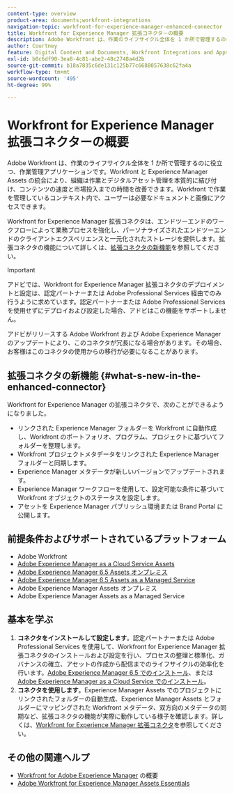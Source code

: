 ```yaml
---
content-type: overview
product-area: documents;workfront-integrations
navigation-topic: workfront-for-experience-manager-enhanced-connector
title: Workfront for Experience Manager 拡張コネクターの概要
description: Adobe Workfront は、作業のライフサイクル全体を 1 か所で管理するのに役立つ、作業管理アプリケーションです。Workfront と Experience Manager Assets の統合により、組織は作業とデジタルアセット管理を本質的に結び付け、コンテンツの速度と市場投入までの時間を改善できます。Workfront で作業を管理しているコンテキスト内で、ユーザーは必要なドキュメントと画像にアクセスできます。
author: Courtney
feature: Digital Content and Documents, Workfront Integrations and Apps
exl-id: b0c6df90-3ea8-4c81-abe2-48c2748a4d2b
source-git-commit: b18a7835c6de131c125b77c6688057638c62fa4a
workflow-type: tm+mt
source-wordcount: '495'
ht-degree: 99%

---
```


# Workfront for Experience Manager 拡張コネクターの概要

<!-- Audited: 01/2024 -->

Adobe Workfront は、作業のライフサイクル全体を 1 か所で管理するのに役立つ、作業管理アプリケーションです。Workfront と Experience Manager Assets の統合により、組織は作業とデジタルアセット管理を本質的に結び付け、コンテンツの速度と市場投入までの時間を改善できます。Workfront で作業を管理しているコンテキスト内で、ユーザーは必要なドキュメントと画像にアクセスできます。

Workfront for Experience Manager 拡張コネクタは、エンドツーエンドのワークフローによって業務プロセスを強化し、パーソナライズされたエンドツーエンドのクライアントエクスペリエンスと一元化されたストレージを提供します。拡張コネクタの機能について詳しくは、[拡張コネクタの新機能](#what-s-new-in-the-enhanced-connector)を参照してください。

>[!IMPORTANT]
>
>アドビでは、Workfront for Experience Manager 拡張コネクタのデプロイメントと設定は、認定パートナーまたは Adobe Professional Services 経由でのみ行うように求めています。認定パートナーまたは Adobe Professional Services を使用せずにデプロイおよび設定した場合、アドビはこの機能をサポートしません。
>
>アドビがリリースする Adobe Workfront および Adobe Experience Manager のアップデートにより、このコネクタが冗長になる場合があります。その場合、お客様はこのコネクタの使用からの移行が必要になることがあります。

## 拡張コネクタの新機能 {#what-s-new-in-the-enhanced-connector}

Workfront for Experience Manager の拡張コネクタで、次のことができるようになりました。

* リンクされた Experience Manager フォルダーを Workfront に自動作成し、Workfront のポートフォリオ、プログラム、プロジェクトに基づいてフォルダーを整理します。
* Workfront プロジェクトメタデータをリンクされた Experience Manager フォルダーと同期します。
* Experience Manager メタデータが新しいバージョンでアップデートされます。
* Experience Manager ワークフローを使用して、設定可能な条件に基づいて Workfront オブジェクトのステータスを設定します。
* アセットを Experience Manager パブリッシュ環境または Brand Portal に公開します。

## 前提条件およびサポートされているプラットフォーム

* Adobe Workfront
* [Adobe Experience Manager as a Cloud Service Assets](https://helpx.adobe.com/jp/legal/product-descriptions/adobe-experience-manager-cloud-service.html)
* [Adobe Experience Manager 6.5 Assets オンプレミス](https://helpx.adobe.com/jp/legal/product-descriptions/adobe-experience-manager-on-premise.html)
* [Adobe Experience Manager 6.5 Assets as a Managed Service](https://helpx.adobe.com/jp/legal/product-descriptions/adobe-experience-manager-managed-services.html)
* Adobe Experience Manager Assets オンプレミス
* Adobe Experience Manager Assets as a Managed Service

## 基本を学ぶ

1. **コネクタをインストールして設定します**。認定パートナーまたは Adobe Professional Services を使用して、Workfront for Experience Manager 拡張コネクタのインストールおよび設定を行い、プロセスの整理と標準化、ガバナンスの確立、アセットの作成から配信までのライフサイクルの効率化を行います。[Adobe Experience Manager 6.5 でのインストール](https://experienceleague.adobe.com/en/docs/experience-manager-65/content/assets/integrations/workfront-integrations)、または [Adobe Experience Manager as a Cloud Service でのインストール](https://experienceleague.adobe.com/en/docs/experience-manager-cloud-service/content/assets/integrations/workfront-connector-install)。
1. **コネクタを使用します**。Experience Manager Assets でのプロジェクトにリンクされたフォルダーの自動生成、Experience Manager Assets とフォルダーにマッピングされた Workfront メタデータ、双方向のメタデータの同期など、拡張コネクタの機能が実際に動作している様子を確認します。詳しくは、[Workfront for Experience Manager 拡張コネクタ](../../../documents/workfront-and-experience-manager-integrations/workfront-for-experience-manager-enhanced-connector/workfront-for-aem-enhanced-connector.md)を参照してください。

## その他の関連ヘルプ

* [Workfront for Adobe Experience Manager](https://business.adobe.com/products/workfront/aem-integration.html) の概要
* [Adobe Workfront for Experience Manager Assets Essentials](../../../documents/adobe-workfront-for-experience-manager-assets-essentials/workfront-for-aem-asset-essentials.md)
